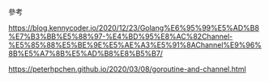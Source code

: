 參考

https://blog.kennycoder.io/2020/12/23/Golang%E6%95%99%E5%AD%B8%E7%B3%BB%E5%88%97-%E4%BD%95%E8%AC%82Channel-%E5%85%88%E5%BE%9E%E5%AE%A3%E5%91%8AChannel%E9%96%8B%E5%A7%8B%E5%AD%B8%E8%B5%B7/

https://peterhpchen.github.io/2020/03/08/goroutine-and-channel.html
